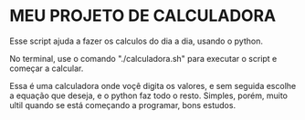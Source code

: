 # MEU PROJETO DE CALCULADORA 

Esse script ajuda a fazer os calculos do dia a dia, usando o python.

No terminal, use o comando "./calculadora.sh" para executar o script e começar a calcular.

Essa é uma calculadora onde voçê digita os valores, e sem seguida escolhe a equação que deseja, e o python faz todo o resto.
Simples, porém, muito ultil quando se está começando a programar, bons estudos.

